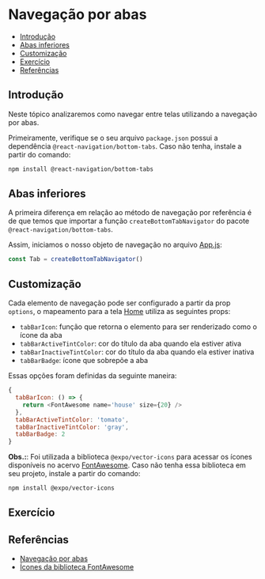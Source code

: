 # Navegação por abas

- [Introdução](#introdução)
- [Abas inferiores](#abas-inferiores)
- [Customização](#customização)
- [Exercício](#exercício)
- [Referências](#referências)

## Introdução

Neste tópico analizaremos como navegar entre telas utilizando a navegação por abas.

Primeiramente, verifique se o seu arquivo `package.json` possui a dependência `@react-navigation/bottom-tabs`. Caso não tenha, instale a partir do comando:

```bash
npm install @react-navigation/bottom-tabs
```

## Abas inferiores

A primeira diferença em relação ao método de navegação por referência é de que temos que importar a função `createBottomTabNavigator` do pacote `@react-navigation/bottom-tabs`.

Assim, iniciamos o nosso objeto de navegação no arquivo [App.js](./App.js#L9):

```js
const Tab = createBottomTabNavigator()
```

## Customização

Cada elemento de navegação pode ser configurado a partir da prop `options`, o mapeamento para a tela [Home](./App.js#L15) utiliza as seguintes props:

- `tabBarIcon`: função que retorna o elemento para ser renderizado como o ícone da aba
- `tabBarActiveTintColor`: cor do título da aba quando ela estiver ativa
- `tabBarInactiveTintColor`: cor do título da aba quando ela estiver inativa
- `tabBarBadge`: ícone que sobrepõe a aba

Essas opções foram definidas da seguinte maneira:

```js
{
  tabBarIcon: () => {
    return <FontAwesome name='house' size={20} />
  },
  tabBarActiveTintColor: 'tomato',
  tabBarInactiveTintColor: 'gray',
  tabBarBadge: 2
}
```

**Obs.:**: Foi utilizada a biblioteca `@expo/vector-icons` para acessar os ícones disponíveis no acervo [FontAwesome](https://fontawesome.com/v6/search?o=r&m=free). Caso não tenha essa biblioteca em seu projeto, instale a partir do comando:

```bash
npm install @expo/vector-icons
```

## Exercício

## Referências

- [Navegação por abas](https://reactnavigation.org/docs/tab-based-navigation)
- [Ícones da biblioteca FontAwesome](https://fontawesome.com/v6/search?o=r&m=free)
